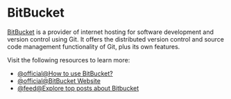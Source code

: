 # BitBucket

[BitBucket](https://bitbucket.com) is a provider of internet hosting for software development and version control using Git. It offers the distributed version control and source code management functionality of Git, plus its own features.

Visit the following resources to learn more:

- [@official@How to use BitBucket?](https://bitbucket.org/product/guides)
- [@official@BitBucket Website](https://bitbucket.com/)
- [@feed@Explore top posts about Bitbucket](https://app.daily.dev/tags/bitbucket?ref=roadmapsh)
